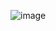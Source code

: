 ![image](https://user-images.githubusercontent.com/65839541/131934052-4d16e64b-a055-4e1b-97f4-ec254e7c53b4.png)
